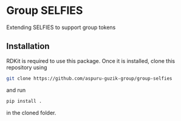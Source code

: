 # Group SELFIES
Extending SELFIES to support group tokens

## Installation
RDKit is required to use this package. Once it is installed, clone this repository using
```bash
git clone https://github.com/aspuru-guzik-group/group-selfies
```
and run 
```bash
pip install .
``` 
in the cloned folder.